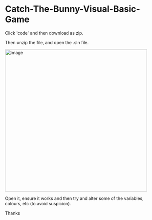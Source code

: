# Catch-The-Bunny-Visual-Basic-Game

Click 'code' and then download as zip.

Then unzip the file, and open the .sln file.

<img width="464" alt="image" src="https://github.com/Pinkk-Flag/Catch-The-Bunny-Visual-Basic-Game/assets/91942071/fd7e1c15-77dd-404a-9bff-e6112203cfa9">
<br>

Open it, ensure it works and then try and alter some of the variables, colours, etc (to avoid suspicion).

Thanks
